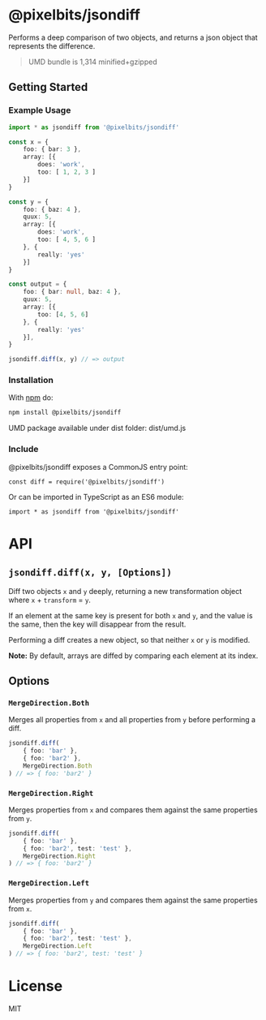 # @pixelbits/jsondiff

Performs a deep comparison of two objects, and returns a json object that represents the difference.

> UMD bundle is 1,314 minified+gzipped

## Getting Started

### Example Usage

```ts
import * as jsondiff from '@pixelbits/jsondiff'

const x = {
	foo: { bar: 3 },
	array: [{
		does: 'work',
		too: [ 1, 2, 3 ]
	}]
}

const y = {
	foo: { baz: 4 },
	quux: 5,
	array: [{
		does: 'work',
		too: [ 4, 5, 6 ]
	}, {
		really: 'yes'
	}]
}

const output = {
    foo: { bar: null, baz: 4 },
    quux: 5,
    array: [{ 
        too: [4, 5, 6]
    }, { 
        really: 'yes' 
    }],
}

jsondiff.diff(x, y) // => output
```


### Installation

With [npm](http://npmjs.org) do:

```sh
npm install @pixelbits/jsondiff
```

UMD package available under dist folder: dist/umd.js
<!-- 
@pixelbits/jsondiff can be used directly in the browser without the use of package managers/bundlers as well:  [UMD version from unpkg.com](https://unpkg.com/deepmerge/dist/umd.js).
-->


### Include

@pixelbits/jsondiff exposes a CommonJS entry point:

```
const diff = require('@pixelbits/jsondiff')
```
Or can be imported in TypeScript as an ES6 module:

```
import * as jsondiff from '@pixelbits/jsondiff'
```
<!--
The ESM entry point was dropped due to a [Webpack bug](https://github.com/webpack/webpack/issues/6584).
-->

# API


## `jsondiff.diff(x, y, [Options])`

Diff two objects `x` and `y` deeply, returning a new transformation object where `x` + `transform` = `y`.

If an element at the same key is present for both `x` and `y`, and the value is the same, then the key will disappear from
the result.

Performing a diff creates a new object, so that neither `x` or `y` is modified.

**Note:** By default, arrays are diffed by comparing each element at its index.

## Options

### `MergeDirection.Both`

Merges all properties from `x` and all properties from `y` before performing a diff.

```ts
jsondiff.diff(
	{ foo: 'bar' },
	{ foo: 'bar2' },
    MergeDirection.Both
) // => { foo: 'bar2' }
```

### `MergeDirection.Right`

Merges properties from `x` and compares them against the same properties from `y`.

```ts
jsondiff.diff(
	{ foo: 'bar' },
	{ foo: 'bar2', test: 'test' },
    MergeDirection.Right
) // => { foo: 'bar2' }
```

### `MergeDirection.Left`

Merges properties from `y` and compares them against the same properties from `x`.

```ts
jsondiff.diff(
	{ foo: 'bar' },
	{ foo: 'bar2', test: 'test' },
    MergeDirection.Left
) // => { foo: 'bar2', test: 'test' }
```


# License

MIT